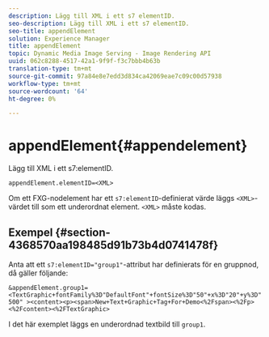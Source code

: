 ```yaml
---
description: Lägg till XML i ett s7 elementID.
seo-description: Lägg till XML i ett s7 elementID.
seo-title: appendElement
solution: Experience Manager
title: appendElement
topic: Dynamic Media Image Serving - Image Rendering API
uuid: 062c8288-4517-42a1-9f9f-f3c7bbb4b63b
translation-type: tm+mt
source-git-commit: 97a84e8e7edd3d834ca42069eae7c09c00d57938
workflow-type: tm+mt
source-wordcount: '64'
ht-degree: 0%

---
```



# appendElement{#appendelement}

Lägg till XML i ett s7:elementID.

`appendElement.elementID=<XML>`

Om ett FXG-nodelement har ett `s7:elementID`-definierat värde läggs `<XML>`-värdet till som ett underordnat element. `<XML>` måste kodas.

## Exempel {#section-4368570aa198485d91b73b4d0741478f}

Anta att ett `s7:elementID="group1"`-attribut har definierats för en gruppnod, då gäller följande:

`&appendElement.group1=<TextGraphic+fontFamily%3D"DefaultFont"+fontSize%3D"50"+x%3D"20"+y%3D"500" ><content><p><span>New+Text+Graphic+Tag+For+Demo<%2Fspan><%2Fp><%2Fcontent><%2FTextGraphic>`

I det här exemplet läggs en underordnad textbild till `group1`.

